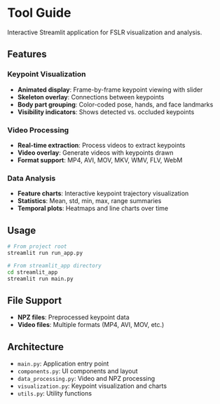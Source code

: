 # Tool Guide

Interactive Streamlit application for FSLR visualization and analysis.

## Features

### Keypoint Visualization

- **Animated display**: Frame-by-frame keypoint viewing with slider
- **Skeleton overlay**: Connections between keypoints
- **Body part grouping**: Color-coded pose, hands, and face landmarks
- **Visibility indicators**: Shows detected vs. occluded keypoints

### Video Processing

- **Real-time extraction**: Process videos to extract keypoints
- **Video overlay**: Generate videos with keypoints drawn
- **Format support**: MP4, AVI, MOV, MKV, WMV, FLV, WebM

### Data Analysis

- **Feature charts**: Interactive keypoint trajectory visualization
- **Statistics**: Mean, std, min, max, range summaries
- **Temporal plots**: Heatmaps and line charts over time

## Usage

```bash
# From project root
streamlit run run_app.py

# From streamlit_app directory
cd streamlit_app
streamlit run main.py
```

## File Support

- **NPZ files**: Preprocessed keypoint data
- **Video files**: Multiple formats (MP4, AVI, MOV, etc.)

## Architecture

- `main.py`: Application entry point
- `components.py`: UI components and layout
- `data_processing.py`: Video and NPZ processing
- `visualization.py`: Keypoint visualization and charts
- `utils.py`: Utility functions
